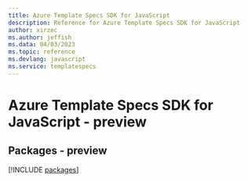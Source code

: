 ```yaml
---
title: Azure Template Specs SDK for JavaScript
description: Reference for Azure Template Specs SDK for JavaScript
author: xirzec
ms.author: jeffish
ms.data: 04/03/2023
ms.topic: reference
ms.devlang: javascript
ms.service: templatespecs
---
```

# Azure Template Specs SDK for JavaScript - preview
## Packages - preview
[!INCLUDE [packages](template-specs-index.md)]